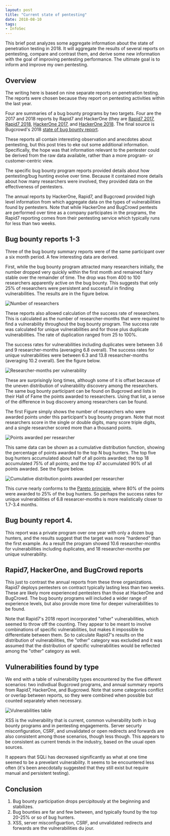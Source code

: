 ```yaml
---
layout: post
title: "Current state of pentesting"
date: 2018-08-10
tags:
- InfoSec
---
```


This brief post analyzes some aggregate information about the state of penetration testing in 2018. It will aggregate the results of several reports on pentesting, compare and contrast them, and derive some new information with the goal of improving pentesting performance. The ultimate goal is to inform and improve my own pentesting.

<!--end excerpt-->

## Overview

The writing here is based on nine separate reports on penetration testing. The reports were chosen because they report on pentesting activities within the last year.

Four are summaries of a bug bounty programs by two targets. Four are the 2017 and 2018 reports by Rapid7 and HackerOne (they are [Rapid7 2017](https://www.rapid7.com/globalassets/_pdfs/whitepaperguide/rapid7-research-report-under-the-hoodie.pdf), [Rapid7 2018](https://www.rapid7.com/globalassets/_pdfs/research/rapid7-under-the-hoodie-2018-research-report.pdf), [HackerOne 2017](https://www.hackerone.com/sites/default/files/2017-06/The%20Hacker-Powered%20Security%20Report.pdf), and [HackerOne 2018](https://www.hackerone.com/sites/default/files/2018-07/The%20Hacker-Powered%20Security%20Report%202018.pdf). The final source is Bugcrowd's 2018 [state of bug bounty report](https://www.bugcrowd.com/resource/2018-state-of-bug-bounty-report/).

These reports all contain interesting observation and anecdotes about pentesting, but this post tries to eke out some additional information. Specifically, the hope was that information relevant to the pentester could be derived from the raw data available, rather than a more program- or customer-centric view.

The specific bug bounty program reports provided details about how pentesting/bug hunting evolve over time. Because it contained more details about how many researchers were involved, they provided data on the effectiveness of pentesters.

The annual reports by HackerOne, Rapid7, and Bugcrowd provided high level information from which aggregate data on the types of vulnerabilities found by pentesters. Note that while HackerOne and BugCrowd pentests are performed over time as a company participates in the programs, the Rapid7 reporting comes from their pentesting service which typically runs for less than two weeks.

## Bug bounty reports 1-3

Three of the bug bounty summary reports were of the same participant over a six month period. A few interesting data are derived.

First, while the bug bounty program attracted many researchers initially, the number dropped very quickly within the first month and remained fairy stable over the remainder of time. The drop was from 400 to 100 researchers apparently active on the bug bounty. This suggests that only 25% of researchers were persistent and successful in finding vulnerabilities. The results are in the figure below.

![Number of researchers](https://raw.githubusercontent.com/nyoshimizu/nyoshimizu.github.io/master/_posts/Gnumresearchers.png)

These reports also allowed calculation of the success rate of researchers. This is calculated as the number of researcher-months that were required to find a vulnerability throughout the bug bounty program. The success rate was calculated for unique vulnerabilities and for those plus duplicate vulnerabilities. The rate of duplication ranged from 25 to 100%.

The success rates for vulnerabilities including duplicates were between 3.6 and 9 researcher-months (averaging 6.8 overall). The success rates for unique vulnerabilities were between 6.3 and 13.8 researcher-months (averaging 10.2 overall). See the figure below.

![Researcher-months per vulnerability](https://raw.githubusercontent.com/nyoshimizu/nyoshimizu.github.io/master/_posts/Gtimepervuln.png)

These are surprisingly long times, although some of it is offset because of the uneven distribution of vulnerability discovery among the researchers. The same bug bounty participant can be found on Bugcrowd and lists in their Hall of Fame the points awarded to researchers. Using that list, a sense of the difference in bug discovery among researchers can be found.

The first Figure simply shows the number of researchers who were awarded points under this participant's bug bounty program. Note that most researchers score in the single or double digits, many score triple digits, and a single researcher scored more than a thousand points.

![Points awarded per researcher](https://raw.githubusercontent.com/nyoshimizu/nyoshimizu.github.io/master/_posts/Gresearchers1.png)

This same data can be shown as a cumulative distribution function, showing the percentage of points awarded to the top N bug hunters. The top five bug hunters accumulated about half of all points awarded; the top 18 accumulated 75% of all points; and the top 47 accumulated 90% of all points awarded. See the figure below.

![Cumulative distribution points awarded per researcher](https://raw.githubusercontent.com/nyoshimizu/nyoshimizu.github.io/master/_posts/Gresearchers2.png)

This curve nearly conforms to the [Pareto principle](https://en.wikipedia.org/wiki/Pareto_principle), where 80% of the points were awarded to 25% of the bug hunters. So perhaps the success rates for unique vulnerabilities of 6.8 researcer-months is more realistically closer to 1.7-3.4 months.

## Bug bounty report 4.

This report was a private program over one year with only a dozen bug hunters, and the results suggest that the target was more "hardened" than the first example. As a result the program showed 10.6 researcher-months for vulnerabilities including duplicates, and 18 researcher-months per unique vulnerability.

## Rapid7, HackerOne, and BugCrowd reports

This just to contrast the annual reports from these three organizations. Rapid7 deploys pentesters on contract typically lasting less than two weeks. These are likely more experienced pentesters than those at HackerOne and BugCrowd. The bug bounty programs will included a wider range of experience levels, but also provide more time for deeper vulnerabilities to be found.

Note that Rapid7's 2018 report incorporated "other" vulnerabilities, which seemed to throw off the counting. They appear to be meant to involve combinations of specific vulnerabilities, but makes it impossible to differentiate between them. So to calculate Rapid7's results on the distribution of vulnerabilities, the "other" category was excluded and it was assumed that the distribution of specific vulnerabilities would be reflected among the "other" category as well.

## Vulnerabilities found by type

We end with a table of vulnerability types encountered by the five different scenarios: two indivdiual Bugcrowd programs, and annual summary reports from Rapid7, HackerOne, and Bugcrowd. Note that some categories conflict or overlap between reports, so they were combined when possible but counted separately when necessary.

![Vulnerabilities table](https://raw.githubusercontent.com/nyoshimizu/nyoshimizu.github.io/master/_posts/table.png)

XSS is the vulnerability that is current, common vulnerability both in bug bounty programs and in pentesting engagements. Server securty misconfiguration, CSRF, and unvalidated or open redirects and forwards are also consistent among those scenarios, though less though. This appears to be consistent as current trends in the industry, based on the usual open sources.

It appears that SQLi has decreased significantly as what at one time seemed to be a prevelant vulnerability. It seems to be encountered less often (it's been anecdotally suggested that they still exist but require manual and persistent testing).

## Conclusion

1. Bug bounty participation drops percipitously at the beginning and stabilizes.
2. Bug bounties are far and few between, and typically found by the top 20-25% or so of bug hunters.
3. XSS, server misconfiguartion, CSRF, and unvalidated redirects and forwards are the vulnerabilities du jour.